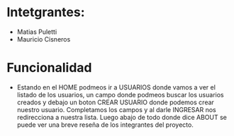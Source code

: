 # Intetgrantes:
- Matias Puletti
- Mauricio Cisneros

# Funcionalidad
- Estando en el HOME podmeos ir a USUARIOS donde vamos a ver el listado de los usuarios, un campo donde podmeos buscar los usuarios creados y debajo un boton CREAR USUARIO donde podemos crear nuestro usuario. Completamos los campos y al darle INGRESAR nos redirecciona a nuestra lista.
Luego abajo de todo donde dice ABOUT se puede ver una breve reseña de los integrantes del proyecto.